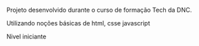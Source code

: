 Projeto desenvolvido durante o curso de formação Tech da DNC.

Utilizando noções básicas de html, csse javascript

Nivel iniciante